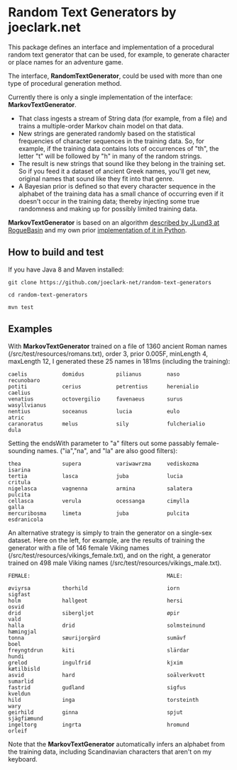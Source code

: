 # Random Text Generators by joeclark.net

This package defines an interface and implementation of a procedural random text generator that can be used, for example, to generate character or place names for an adventure game.

The interface, **RandomTextGenerator**, could be used with more than one type of procedural generation method.

Currently there is only a single implementation of the interface: **MarkovTextGenerator**.  

- That class ingests a stream of String data (for example, from a file) and trains a multiple-order Markov chain model on that data.  
- New strings are generated randomly based on the statistical frequencies of character sequences in the training data. So, for example, if the training data contains lots of occurrences of "th", the letter "t" will be followed by "h" in many of the random strings.
- The result is new strings that sound like they belong in the training set.  So if you feed it a dataset of ancient Greek names, you'll get new, original names that sound like they fit into that genre.
- A Bayesian prior is defined so that every character sequence in the alphabet of the training data has a small chance of occurring even if it doesn't occur in the training data; thereby injecting some true randomness and making up for possibly limited training data.

**MarkovTextGenerator** is based on an algorithm [described by JLund3 at RogueBasin](http://roguebasin.roguelikedevelopment.org/index.php?title=Names_from_a_high_order_Markov_Process_and_a_simplified_Katz_back-off_scheme)
and my own prior [implementation of it in Python](https://github.com/joeclark-phd/roguestate/blob/master/program/namegen.py).

## How to build and test

If you have Java 8 and Maven installed:

    git clone https://github.com/joeclark-net/random-text-generators
    
    cd random-text-generators

    mvn test

## Examples

With **MarkovTextGenerator** trained on a file of 1360 ancient Roman names (/src/test/resources/romans.txt), order 3, prior 0.005F, minLength 4, maxLength 12, I generated these 25 names in 181ms (including the training):

    caelis           domidus          pilianus        naso             recunobaro  
    potiti           cerius           petrentius      herenialio       caelius     
    venatius         octovergilio     favenaeus       surus            wasyllvianus
    nentius          soceanus         lucia           eulo             atric       
    caranoratus      melus            sily            fulcherialio     dula        
 
Setting the endsWith parameter to "a" filters out some passably female-sounding names.  ("ia","na", and "la" are also good filters):

    thea             supera           variwawrzma     vediskozma       isarina    
    tertia           lasca            juba            lucia            critula    
    nigelasca        vagnenna         armina          salatera         pulcita    
    cellasca         verula           ocessanga       cimylla          galla      
    mercuribosma     limeta           juba            pulcita          esdranicola

An alternative strategy is simply to train the generator on a single-sex dataset.  Here on the left, for example, are the results of training the generator with a file of 146 female Viking names (/src/test/resources/vikings_female.txt), and on the right, a generator trained on 498 male Viking names (/src/test/resources/vikings_male.txt).
    
    FEMALE:                                           MALE:
    
    øviyrsa          thorhild                         iorn             sigfast
    holm             hallgeot                         hersi            osvid
    drid             sibergljot                       øpir             vald
    halla            drid                             solmsteinund     hæmingjal
    tonna            sæurijorgärd                     sumävf           boel
    freyngtdrun      kiti                             slärdar          hundi
    grelod           ingulfrid                        kjxim            kætilbisld
    asvid            hard                             soälverkvott     sumarlid
    fastrid          gudland                          sigfus           kveldun
    hild             inga                             torsteinth       wary
    geirhild         ginna                            spjut            sjägfiæmund
    ingeltorg        ingrta                           hromund          orleif
    
Note that the **MarkovTextGenerator** automatically infers an alphabet from the training data, including Scandinavian characters that aren't on my keyboard.
